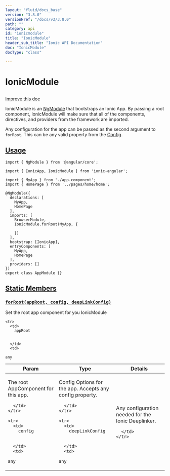 ```yaml
---
layout: "fluid/docs_base"
version: "3.8.0"
versionHref: "/docs/v3/3.8.0"
path: ""
category: api
id: "ionicmodule"
title: "IonicModule"
header_sub_title: "Ionic API Documentation"
doc: "IonicModule"
docType: "class"

---
```










<h1 class="api-title">
<a class="anchor" name="ionic-module" href="#ionic-module"></a>

IonicModule





</h1>

<a class="improve-v2-docs" href="http://github.com/ionic-team/ionic/edit/master/src/module.ts#L139">
Improve this doc
</a>






<p>IonicModule is an <a href="https://angular.io/docs/ts/latest/guide/ngmodule.html">NgModule</a> that bootstraps
an Ionic App. By passing a root component, IonicModule will make sure that all of the components,
directives, and providers from the framework are imported.</p>
<p>Any configuration for the app can be passed as the second argument to <code>forRoot</code>. This can be any
valid property from the <a href="/docs/v3/api/config/Config/">Config</a>.</p>




<!-- @usage tag -->

<h2><a class="anchor" name="usage" href="#usage">Usage</a></h2>

<pre><code class="lang-ts">import { NgModule } from &#39;@angular/core&#39;;

import { IonicApp, IonicModule } from &#39;ionic-angular&#39;;

import { MyApp } from &#39;./app.component&#39;;
import { HomePage } from &#39;../pages/home/home&#39;;

@NgModule({
  declarations: [
    MyApp,
    HomePage
  ],
  imports: [
    BrowserModule,
    IonicModule.forRoot(MyApp, {

    })
  ],
  bootstrap: [IonicApp],
  entryComponents: [
    MyApp,
    HomePage
  ],
  providers: []
})
export class AppModule {}
</code></pre>




<!-- @property tags -->
<h2><a class="anchor" name="static-members" href="#static-members">Static Members</a></h2>
<div id="forRoot"></div>
<h3><a class="anchor" name="forRoot" href="#forRoot"><code>forRoot(appRoot,&nbsp;config,&nbsp;deepLinkConfig)</code>
  
</a></h3>

Set the root app component for you IonicModule


<table class="table param-table" style="margin:0;">
  <thead>
    <tr>
      <th>Param</th>
      <th>Type</th>
      <th>Details</th>
    </tr>
  </thead>
  <tbody>
    
    <tr>
      <td>
        appRoot
        
        
      </td>
      <td>
        
  <code>any</code>
      </td>
      <td>
        <p>The root AppComponent for this app.</p>

        
      </td>
    </tr>
    
    <tr>
      <td>
        config
        
        
      </td>
      <td>
        
  <code>any</code>
      </td>
      <td>
        <p>Config Options for the app. Accepts any config property.</p>

        
      </td>
    </tr>
    
    <tr>
      <td>
        deepLinkConfig
        
        
      </td>
      <td>
        
  <code>any</code>
      </td>
      <td>
        <p>Any configuration needed for the Ionic Deeplinker.</p>

        
      </td>
    </tr>
    
  </tbody>
</table>









<!-- instance methods on the class -->




<!-- related link --><!-- end content block -->


<!-- end body block -->

